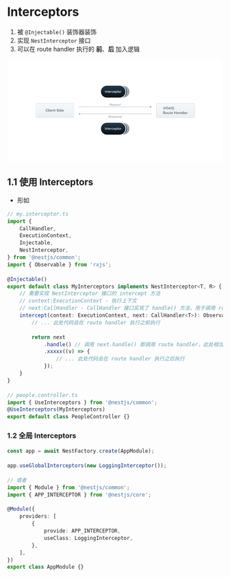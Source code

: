 # Interceptors

1. 被 `@Injectable()` 装饰器装饰
2. 实现 `NestInterceptor` 接口
3. 可以在 route handler 执行的 **前**、**后** 加入逻辑

<img src="./assets/Interceptors.png" alt="" />

## 1.1 使用 Interceptors

-   形如

```typescript
// my.interceptor.ts
import {
    CallHandler,
    ExecutionContext,
    Injectable,
    NestInterceptor,
} from '@nestjs/common';
import { Observable } from 'rxjs';

@Injectable()
export default class MyInterceptors implements NestInterceptor<T, R> {
    // 需要实现 NestInterceptor 接口的 intercept 方法
    // context:ExecutionContext - 执行上下文
    // next:CallHandler - CallHandler 接口实现了 handle() 方法，用于调用 route handler
    intercept(context: ExecutionContext, next: CallHandler<T>): Observable<R> {
        // ... 此处代码会在 route handler 执行之前执行

        return next
            .handle() // 调用 next.handle() 即调用 route handler，此处相当于一个 PointCut
            .xxxxx((v) => {
                // ... 此处代码会在 route handler 执行之后执行
            });
    }
}

// people.controller.ts
import { UseInterceptors } from '@nestjs/common';
@UseInterceptors(MyInterceptors)
export default class PeopleController {}
```

### 1.2 全局 Interceptors

```typescript
const app = await NestFactory.create(AppModule);

app.useGlobalInterceptors(new LoggingInterceptor());

// 或者
import { Module } from '@nestjs/common';
import { APP_INTERCEPTOR } from '@nestjs/core';

@Module({
    providers: [
        {
            provide: APP_INTERCEPTOR,
            useClass: LoggingInterceptor,
        },
    ],
})
export class AppModule {}
```
